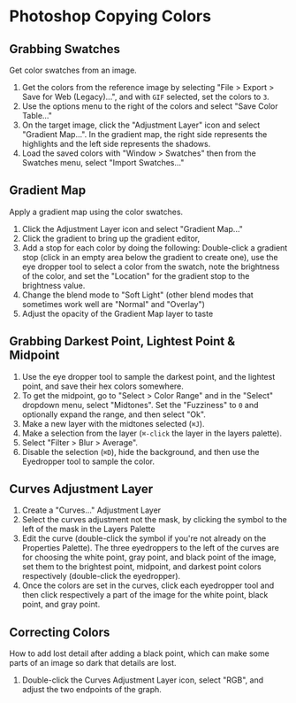 # Photoshop Copying Colors

## Grabbing Swatches

Get color swatches from an image.

1. Get the colors from the reference image by selecting "File > Export > Save for Web (Legacy)...", and with `GIF` selected, set the colors to `3`.
2. Use the options menu to the right of the colors and select "Save Color Table..."
3. On the target image, click the "Adjustment Layer" icon and select "Gradient Map...". In the gradient map, the right side represents the highlights and the left side represents the shadows.
4. Load the saved colors with "Window > Swatches" then from the Swatches menu, select "Import Swatches..."

## Gradient Map

Apply a gradient map using the color swatches.

1. Click the Adjustment Layer icon and select "Gradient Map..."
2. Click the gradient to bring up the gradient editor,
3. Add a stop for each color by doing the following: Double-click a gradient stop (click in an empty area below the gradient to create one), use the eye dropper tool to select a color from the swatch, note the brightness of the color, and set the "Location" for the gradient stop to the brightness value.
4. Change the blend mode to "Soft Light" (other blend modes that sometimes work well are "Normal" and "Overlay")
5. Adjust the opacity of the Gradient Map layer to taste

## Grabbing Darkest Point, Lightest Point & Midpoint

1. Use the eye dropper tool to sample the darkest point, and the lightest point, and save their hex colors somewhere.
2. To get the midpoint, go to "Select > Color Range" and in the "Select" dropdown menu, select "Midtones". Set the "Fuzziness" to `0` and optionally expand the range, and then select "Ok".
3. Make a new layer with the midtones selected (`⌘J`).
4. Make a selection from the layer (`⌘-click` the layer in the layers palette).
5. Select "Filter > Blur > Average".
6. Disable the selection (`⌘D`), hide the background, and then use the Eyedropper tool to sample the color.

## Curves Adjustment Layer

1. Create a "Curves..." Adjustment Layer
2. Select the curves adjustment not the mask, by clicking the symbol to the left of the mask in the Layers Palette
3. Edit the curve (double-click the symbol if you're not already on the Properties Palette). The three eyedroppers to the left of the curves are for choosing the white point, gray point, and black point of the image, set them to the brightest point, midpoint, and darkest point colors respectively (double-click the eyedropper).
4. Once the colors are set in the curves, click each eyedropper tool and then click respectively a part of the image for the white point, black point, and gray point.

## Correcting Colors

How to add lost detail after adding a black point, which can make some parts of an image so dark that details are lost.

1. Double-click the Curves Adjustment Layer icon, select "RGB", and adjust the two endpoints of the graph.